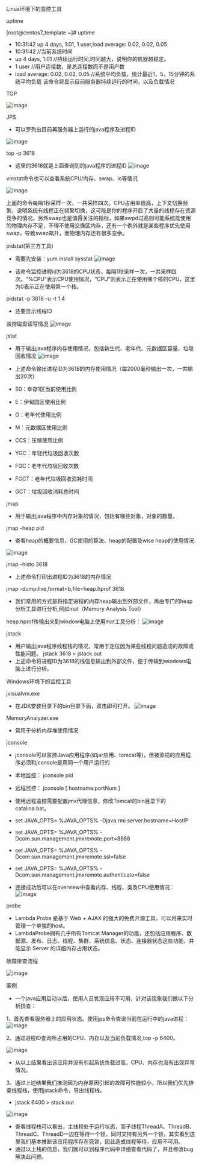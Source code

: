 Linux环境下的监控工具

uptime

[root@centos7_template ~]# uptime
- 10:31:42 up 4 days, 1:01, 1 user,load average: 0.02, 0.02, 0.05
- 10:31:42    //当前系统时间
- up 4 days, 1:01 //持续运行时间,时间越大，说明你的机器越稳定。
- 1 user  //用户连接数，是总连接数而不是用户数
- load average: 0.02, 0.02, 0.05  //系统平均负载，统计最近1，5，15分钟的系统平均负载
该命令将显示目前服务器持续运行的时间，以及负载情况

TOP

![image](https://images2017.cnblogs.com/blog/352511/201709/352511-20170901174140233-1402600015.png)

JPS
- 可以罗列出目前再服务器上运行的java程序及进程ID

![image](https://images2017.cnblogs.com/blog/352511/201709/352511-20170901174143827-887028040.png)

top -p 3618
- 这里的3618就是上面查询到的java程序的进程ID
![image](https://images2017.cnblogs.com/blog/352511/201709/352511-20170901174145405-624701483.png)

vmstat命令也可以查看系统CPU/内存、swap、io等情况

![image](https://images2017.cnblogs.com/blog/352511/201709/352511-20170901171921858-708989302.png)

上面的命令每隔1秒采样一次，一共采样四次。CPU占用率很高，上下文切换频繁，说明系统有线程正在频繁切换，这可能是你的程序开启了大量的线程存在资源竞争的情况。另外swap也是值得关注的指标，如果swpd过高则可能系统能使用的物理内存不足，不得不使用交换区内存，还有一个例外就是某些程序优先使用swap，导致swap飙升，而物理内存还有很多空余。


pidstat(第三方工具)
- 需要先安装：yum install sysstat
![image](https://images2017.cnblogs.com/blog/352511/201709/352511-20170901174146640-951850615.png)


- 该命令监控进程id为3618的CPU状态，每隔1秒采样一次，一共采样四次。“%CPU”表示CPU使用情况，“CPU”则表示正在使用哪个核的CPU，这里为0表示正在使用第一个核。

pidstat -p 3618 -u -t 1 4
- 还要显示线程ID

监控磁盘读写情况
![image](https://images2017.cnblogs.com/blog/352511/201709/352511-20170901174148468-33690562.png)

jstat
- 用于输出java程序内存使用情况，包括新生代、老年代、元数据区容量、垃圾回收情况
![image](https://images2017.cnblogs.com/blog/352511/201709/352511-20170901174149874-878717667.png)
- 上述命令输出进程ID为3618的内存使用情况（每2000毫秒输出一次，一共输出20次）

- S0：幸存1区当前使用比例
- E：伊甸园区使用比例
- O：老年代使用比例
- M：元数据区使用比例
- CCS：压缩使用比例
- YGC：年轻代垃圾回收次数
- FGC：老年代垃圾回收次数
- FGCT：老年代垃圾回收消耗时间
- GCT：垃圾回收消耗总时间

jmap
- 用于输出java程序中内存对象的情况，包括有哪些对象，对象的数量。

jmap -heap pid
- 查看heap的概要信息，GC使用的算法、heap的配置及wise heap的使用情况.

![image](https://images2015.cnblogs.com/blog/1002323/201705/1002323-20170512154450004-287390964.png)

jmap -histo 3618
- 上述命令打印出进程ID为3618的内存情况

jmap -dump:live,format=b,file=heap.hprof 3618
- 我们常用的方式是将指定进程的内存heap输出到外部文件，再由专门的heap分析工具进行分析,例如mat（Memory Analysis Tool）

heap.hprof传输出来到window电脑上使用mat工具分析：
![image](https://images2017.cnblogs.com/blog/352511/201709/352511-20170901171922874-980374978.png)

jstack
- 用户输出java程序线程栈的情况，常用于定位因为某些线程问题造成的故障或性能问题。
jstack 3618 > jstack.out
- 上述命令将进程ID为3618的栈信息输出到外部文件，便于传输到windows电脑上进行分析。

Windows环境下的监控工具

jvisualvm.exe
- 在JDK安装目录下的bin目录下面，双击即可打开。
![image](https://images2017.cnblogs.com/blog/352511/201709/352511-20170901171923921-491479390.png)

MemoryAnalyzer.exe
- 常用于分析内存堆使用情况

jconsole
- jconsole可以监控Java应用程序(如jar应用、tomcat等)，但被监视的应用程序必须和jconsole是用同一个用户运行的
- 本地监控：  jconsole  pid
- 远程监控：  jconsole  [ hostname:portNum ]    
 - 使用远程监控需要配置jmx代理信息，修改Tomcat的bin目录下的catalina.bat。
 - set JAVA_OPTS= %JAVA_OPTS% -Djava.rmi.server.hostname=HostIP
 - set JAVA_OPTS= %JAVA_OPTS% -Dcom.sun.management.jmxremote.port=8888
 - set JAVA_OPTS= %JAVA_OPTS% -Dcom.sun.management.jmxremote.ssl=false
 - set JAVA_OPTS= %JAVA_OPTS% -Dcom.sun.management.jmxremote.authenticate=false

 - 连接成功后可以在overview中查看内存、线程、类及CPU使用情况：
 ![image](https://images2015.cnblogs.com/blog/1002323/201705/1002323-20170502175003757-573543071.png)

probe
- Lambda Probe 是基于 Web + AJAX 的强大的免费开源工具，可以用来实时管理一个单独的host。
- LambdaProbe拥有几乎所有Tomcat Manager的功能，还包括应用程序、数据源、发布、日志、线程、集群、系统信息、状态、连接器状态这些功能，并能显示 Server 的详细内存占用状态。

故障排查流程

![image](https://images2017.cnblogs.com/blog/352511/201709/352511-20170901171925202-246051550.png)

案例
- 一个java应用启动以后，使用人员发现应用不可用，针对该现象我们做以下分析排查：

1、首先查看服务器上的应用状态。使用jps命令查询当前在运行中的java进程：
![image](https://images2017.cnblogs.com/blog/352511/201709/352511-20170901174151046-1496475117.png)

2、通过进程ID查询所占用的CPU、内存以及当前负载情况,top -p 6400。

![image](https://images2017.cnblogs.com/blog/352511/201709/352511-20170901174152515-1915226687.png)
- 从以上结果看出该应用并没有引起系统负载过高，CPU、内存也没有出现异常情况。

3、通过上述结果我们推测因为内存原因引起的故障可性能较小，所以我们优先排查线程栈，使用jstack命令，导出线程栈。
- jstack 6400 > stack.out

![image](https://images2017.cnblogs.com/blog/352511/201709/352511-20170901171927327-1967061489.png)

- 查看线程栈可以看出，主线程处于运行状态，而子线程ThreadA、ThreadB、ThreadC、ThreadD一边在等待一个锁，同时又持有另外一个锁，其实看到这里我们基本推断该应用程序存在死锁，因此造成线程等待，应用不可用。
- 通过以上栈的信息，我们就可以到程序代码中详细查看代码了，并且修改bug解决此问题。
